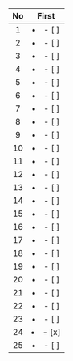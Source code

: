 | No  |      First      |
| :-: | :-------------: |
|  1  | <li>- [ ] </li> |
|  2  | <li>- [ ] </li> |
|  3  | <li>- [ ] </li> |
|  4  | <li>- [ ] </li> |
|  5  | <li>- [ ] </li> |
|  6  | <li>- [ ] </li> |
|  7  | <li>- [ ] </li> |
|  8  | <li>- [ ] </li> |
|  9  | <li>- [ ] </li> |
| 10  | <li>- [ ] </li> |
| 11  | <li>- [ ] </li> |
| 12  | <li>- [ ] </li> |
| 13  | <li>- [ ] </li> |
| 14  | <li>- [ ] </li> |
| 15  | <li>- [ ] </li> |
| 16  | <li>- [ ] </li> |
| 17  | <li>- [ ] </li> |
| 18  | <li>- [ ] </li> |
| 19  | <li>- [ ] </li> |
| 20  | <li>- [ ] </li> |
| 21  | <li>- [ ] </li> |
| 22  | <li>- [ ] </li> |
| 23  | <li>- [ ] </li> |
| 24  | <li>- [x] </li> |
| 25  | <li>- [ ] </li> |
